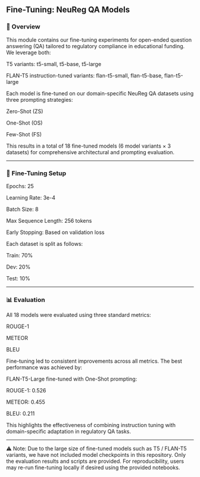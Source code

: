 ##  Fine-Tuning: NeuReg QA Models

###  🧠 Overview
This module contains our fine-tuning experiments for open-ended question answering (QA) tailored to regulatory compliance in educational funding. We leverage both:

T5 variants: t5-small, t5-base, t5-large

FLAN-T5 instruction-tuned variants: flan-t5-small, flan-t5-base, flan-t5-large

Each model is fine-tuned on our domain-specific NeuReg QA datasets using three prompting strategies:

Zero-Shot (ZS)

One-Shot (OS)

Few-Shot (FS)

This results in a total of 18 fine-tuned models (6 model variants × 3 datasets) for comprehensive architectural and prompting evaluation.



---

### 🧪 Fine-Tuning Setup


Epochs: 25

Learning Rate: 3e-4

Batch Size: 8

Max Sequence Length: 256 tokens

Early Stopping: Based on validation loss

Each dataset is split as follows:

Train: 70%

Dev: 20%

Test: 10%

---

### 📊 Evaluation

All 18 models were evaluated using three standard metrics:

ROUGE-1

METEOR 

BLEU 

Fine-tuning led to consistent improvements across all metrics. The best performance was achieved by:

FLAN-T5-Large fine-tuned with One-Shot prompting:

ROUGE-1: 0.526

METEOR: 0.455

BLEU: 0.211

This highlights the effectiveness of combining instruction tuning with domain-specific adaptation in regulatory QA tasks.

-----

⚠️ Note: Due to the large size of fine-tuned models such as T5 / FLAN-T5 variants, we have not included model checkpoints in this repository. Only the evaluation results and scripts are provided. For reproducibility, users may re-run fine-tuning locally if desired using the provided notebooks.
